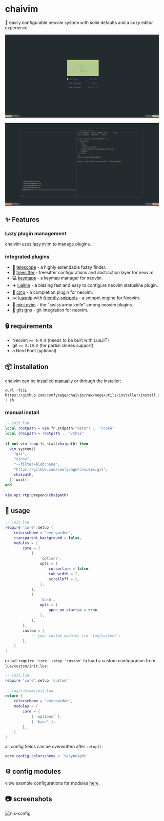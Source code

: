 # chaivim

:tea: easily configurable neovim system with solid defaults and a cozy editor experience.

![dash](images/dash.png)

![telescope__config](images/telescope__config.png)

## :sparkles: Features

### Lazy plugin management

chaivim uses [lazy.nvim](https://github.com/folke/lazy.nvim) to manage plugins.

### integrated plugins

- :telescope: [telescope](https://github.com/nvim-telescope/telescope.nvim) - a highly extendable fuzzy finder.
- :evergreen_tree: [treesitter](https://github.com/nvim-treesitter/nvim-treesitter) - treesitter configurations and abstraction layer for neovim.
- :computer: [keymaps](https://github.com/comfysage/keymaps.nvim) - a keymap manager for neovim.
- :airplane: [lualine](https://github.com/nvim-lualine/lualine.nvim) - a blazing fast and easy to configure neovim statusline plugin.
- :pencil: [cmp](https://github.com/hrsh7th/nvim-cmp) - a completion plugin for neovim.
- :scissors: [luasnip](https://github.com/L3MON4D3/LuaSnip) with [friendly-snippets](https://github.com/rafamadriz/friendly-snippets) - a snippet engine for Neovim.
- :hammer: [mini.nvim](https://github.com/echasnovski/mini.nvim) - the "swiss army knife" among neovim plugins.
- :vertical_traffic_light: [gitsigns](https://github.com/lewis6991/gitsigns.nvim) - git integration for neovim.

## :lock: requirements

- Neovim `>= 0.9.0` (needs to be built with LuaJIT)
- git `>= 2.19.0` (for partial clones support)
- a Nerd Font (optional)

## :package: installation

chaivim can be installed [manually](#manual-install) or through the installer:
```shell
curl -fsSL https://github.com/comfysage/chaivim/raw/mega/utils/installer/install.sh | sh
```

### manual install

```lua
-- init.lua
local rootpath = vim.fn.stdpath("data") .. "/core"
local chaipath = rootpath .. "/chai"

if not vim.loop.fs_stat(chaipath) then
  vim.system({
    "git",
    "clone",
    "--filter=blob:none",
    "https://github.com/comfysage/chaivim.git",
    chaipath,
  }):wait()
end

vim.opt.rtp:prepend(chaipath)
```

## :rocket: usage

```lua
-- init.lua
require 'core'.setup {
    colorscheme = 'evergarden',
    transparent_background = false,
    modules = {
        core = {
            {
                'options',
                opts = {
                    cursorline = false,
                    tab_width = 2,
                    scrolloff = 5,
                },
            },
            {
                'dash',
                opts = {
                    open_on_startup = true,
                },
            },
        },
        custom = {
            -- your custom modules (in `lua/custom/`)
        },
    }
}
```
or call `require 'core'.setup 'custom'` to load a custom configuration from `lua/custom/init.lua`:
```lua
-- init.lua
require 'core'.setup 'custom'

-- lua/custom/init.lua
return {
    colorscheme = 'evergarden',
    modules = {
        core = {
            { 'options' },
            { 'base' },
        },
    }
}
```

all config fields can be overwritten after `setup()`:
```lua
core.config.colorscheme = 'tokyonight'
```

## :gear: config modules

view example configurations for modules [here](doc/modules.md).

## :camera: screenshots

![nix-config](images/nix-config.png)

